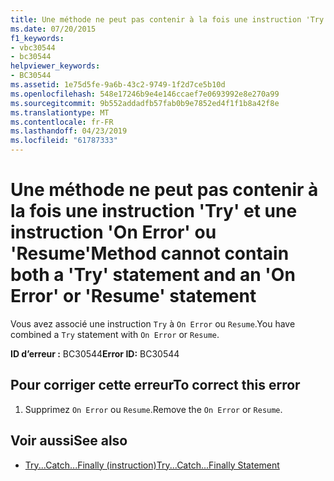 ```yaml
---
title: Une méthode ne peut pas contenir à la fois une instruction 'Try' et une instruction 'On Error' ou 'Resume'
ms.date: 07/20/2015
f1_keywords:
- vbc30544
- bc30544
helpviewer_keywords:
- BC30544
ms.assetid: 1e75d5fe-9a6b-43c2-9749-1f2d7ce5b10d
ms.openlocfilehash: 548e17246b9e4e146ccaef7e0693992e8e270a99
ms.sourcegitcommit: 9b552addadfb57fab0b9e7852ed4f1f1b8a42f8e
ms.translationtype: MT
ms.contentlocale: fr-FR
ms.lasthandoff: 04/23/2019
ms.locfileid: "61787333"
---
```

# <a name="method-cannot-contain-both-a-try-statement-and-an-on-error-or-resume-statement"></a><span data-ttu-id="3e78a-102">Une méthode ne peut pas contenir à la fois une instruction 'Try' et une instruction 'On Error' ou 'Resume'</span><span class="sxs-lookup"><span data-stu-id="3e78a-102">Method cannot contain both a 'Try' statement and an 'On Error' or 'Resume' statement</span></span>
<span data-ttu-id="3e78a-103">Vous avez associé une instruction `Try` à `On Error` ou `Resume`.</span><span class="sxs-lookup"><span data-stu-id="3e78a-103">You have combined a `Try` statement with `On Error` or `Resume`.</span></span>  
  
 <span data-ttu-id="3e78a-104">**ID d’erreur :** BC30544</span><span class="sxs-lookup"><span data-stu-id="3e78a-104">**Error ID:** BC30544</span></span>  
  
## <a name="to-correct-this-error"></a><span data-ttu-id="3e78a-105">Pour corriger cette erreur</span><span class="sxs-lookup"><span data-stu-id="3e78a-105">To correct this error</span></span>  
  
1. <span data-ttu-id="3e78a-106">Supprimez `On Error` ou `Resume`.</span><span class="sxs-lookup"><span data-stu-id="3e78a-106">Remove the `On Error` or `Resume`.</span></span>  
  
## <a name="see-also"></a><span data-ttu-id="3e78a-107">Voir aussi</span><span class="sxs-lookup"><span data-stu-id="3e78a-107">See also</span></span>

- [<span data-ttu-id="3e78a-108">Try...Catch...Finally (instruction)</span><span class="sxs-lookup"><span data-stu-id="3e78a-108">Try...Catch...Finally Statement</span></span>](../../visual-basic/language-reference/statements/try-catch-finally-statement.md)
